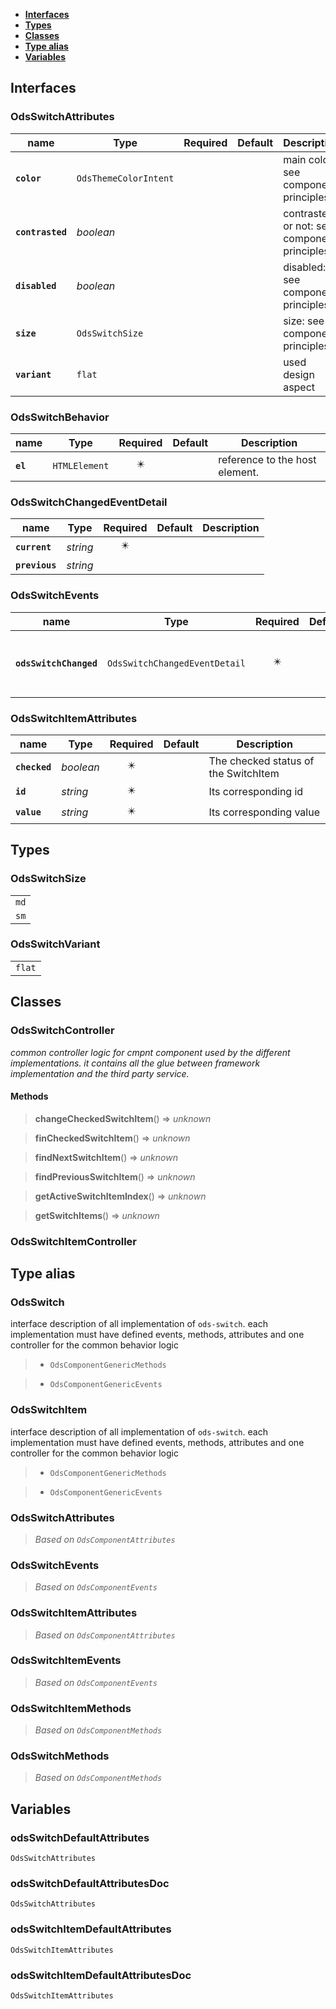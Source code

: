 * [**Interfaces**](#interfaces)
* [**Types**](#types)
* [**Classes**](#classes)
* [**Type alias**](#type-alias)
* [**Variables**](#variables)

## Interfaces

### OdsSwitchAttributes
|name | Type | Required | Default | Description|
|---|---|:---:|---|---|
|**`color`** | `OdsThemeColorIntent` |  |  | main color: see component principles|
|**`contrasted`** | _boolean_ |  |  | contrasted or not: see component principles|
|**`disabled`** | _boolean_ |  |  | disabled: see component principles|
|**`size`** | `OdsSwitchSize` |  |  | size: see component principles|
|**`variant`** | `flat` |  |  | used design aspect|

### OdsSwitchBehavior
|name | Type | Required | Default | Description|
|---|---|:---:|---|---|
|**`el`** | `HTMLElement` | ✴️ |  | reference to the host element.|

### OdsSwitchChangedEventDetail
|name | Type | Required | Default | Description|
|---|---|:---:|---|---|
|**`current`** | _string_ | ✴️ |  | |
|**`previous`** | _string_ |  |  | |

### OdsSwitchEvents
|name | Type | Required | Default | Description|
|---|---|:---:|---|---|
|**`odsSwitchChanged`** | `OdsSwitchChangedEventDetail` | ✴️ |  | Event triggered on accordion toggle|

### OdsSwitchItemAttributes
|name | Type | Required | Default | Description|
|---|---|:---:|---|---|
|**`checked`** | _boolean_ | ✴️ |  | The checked status of the SwitchItem|
|**`id`** | _string_ | ✴️ |  | Its corresponding id|
|**`value`** | _string_ | ✴️ |  | Its corresponding value|

## Types

### OdsSwitchSize
|  |
|:---:|
| `md` |
| `sm` |

### OdsSwitchVariant
|  |
|:---:|
| `flat` |

## Classes

### OdsSwitchController
_common controller logic for cmpnt component used by the different implementations._
_it contains all the glue between framework implementation and the third party service._

#### Methods
> **changeCheckedSwitchItem**() => _unknown_


> **finCheckedSwitchItem**() => _unknown_


> **findNextSwitchItem**() => _unknown_


> **findPreviousSwitchItem**() => _unknown_


> **getActiveSwitchItemIndex**() => _unknown_


> **getSwitchItems**() => _unknown_



### OdsSwitchItemController

## Type alias

### OdsSwitch

interface description of all implementation of `ods-switch`.
each implementation must have defined events, methods, attributes
and one controller for the common behavior logic

> - `OdsComponentGenericMethods`

> - `OdsComponentGenericEvents`

### OdsSwitchItem

interface description of all implementation of `ods-switch`.
each implementation must have defined events, methods, attributes
and one controller for the common behavior logic

> - `OdsComponentGenericMethods`

> - `OdsComponentGenericEvents`

### OdsSwitchAttributes

> _Based on `OdsComponentAttributes`_

### OdsSwitchEvents

> _Based on `OdsComponentEvents`_

### OdsSwitchItemAttributes

> _Based on `OdsComponentAttributes`_

### OdsSwitchItemEvents

> _Based on `OdsComponentEvents`_

### OdsSwitchItemMethods

> _Based on `OdsComponentMethods`_

### OdsSwitchMethods

> _Based on `OdsComponentMethods`_

## Variables

### odsSwitchDefaultAttributes
`OdsSwitchAttributes`

### odsSwitchDefaultAttributesDoc
`OdsSwitchAttributes`

### odsSwitchItemDefaultAttributes
`OdsSwitchItemAttributes`

### odsSwitchItemDefaultAttributesDoc
`OdsSwitchItemAttributes`